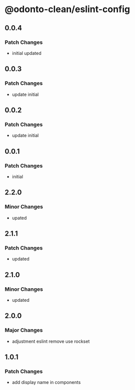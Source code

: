 # @odonto-clean/eslint-config

## 0.0.4

### Patch Changes

- initial updated

## 0.0.3

### Patch Changes

- update initial

## 0.0.2

### Patch Changes

- update initial

## 0.0.1

### Patch Changes

- initial

## 2.2.0

### Minor Changes

- upated

## 2.1.1

### Patch Changes

- updated

## 2.1.0

### Minor Changes

- updated

## 2.0.0

### Major Changes

- adjustment eslint remove use rockset

## 1.0.1

### Patch Changes

- add display name in components
